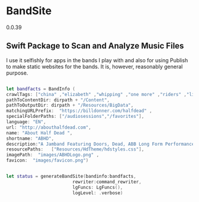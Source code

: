 # BandSite

0.0.39

## Swift Package to Scan and Analyze Music Files

I use it selfishly for apps in the bands I play with and also for using Publish to make static websites for the bands. It is, however, reasonably general purpose.

```swift

let bandfacts = BandInfo ( 
crawlTags: ["china" ,"elizabeth" ,"whipping" ,"one more" ,"riders" ,"light"],
pathToContentDir: dirpath + "/Content",
pathToOutputDir: dirpath + "/Resources/BigData",
matchingURLPrefix:  "https://billdonner.com/halfdead" ,
specialFolderPaths: ["/audiosessions","/favorites"],
language: "EN",
url: "http://abouthalfdead.com",
name: "About Half Dead ",
shortname: "ABHD",
description:"A Jamband Featuring Doors, Dead, ABB Long Form Performances",
resourcePaths:   ["Resources/HdTheme/hdstyles.css"],
imagePath:  "images/ABHDLogo.png" ,
favicon:  "images/favicon.png")


let status = generateBandSite(bandinfo:bandfacts,
                         rewriter:command_rewriter,
                         lgFuncs: LgFuncs(),
                         logLevel: .verbose)

```











